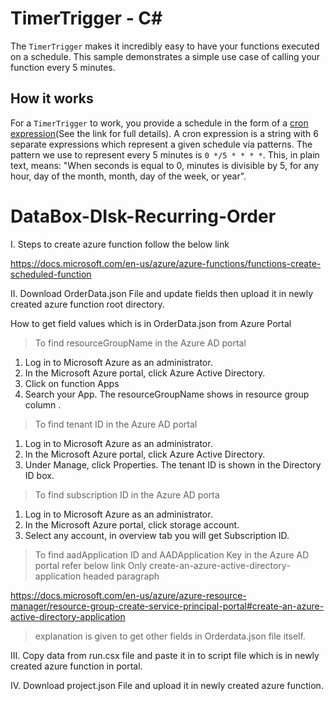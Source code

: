 # TimerTrigger - C<span>#</span>

The `TimerTrigger` makes it incredibly easy to have your functions executed on a schedule. This sample demonstrates a simple use case of calling your function every 5 minutes.

## How it works

For a `TimerTrigger` to work, you provide a schedule in the form of a [cron expression](https://en.wikipedia.org/wiki/Cron#CRON_expression)(See the link for full details). A cron expression is a string with 6 separate expressions which represent a given schedule via patterns. The pattern we use to represent every 5 minutes is `0 */5 * * * *`. This, in plain text, means: "When seconds is equal to 0, minutes is divisible by 5, for any hour, day of the month, month, day of the week, or year".

# DataBox-DIsk-Recurring-Order

 I. Steps to create azure function follow the below link
 
https://docs.microsoft.com/en-us/azure/azure-functions/functions-create-scheduled-function

II. Download OrderData.json File and update fields then upload it in newly created azure function root directory.

How to get field values which is in OrderData.json from Azure Portal

> To find resourceGroupName in the Azure AD portal
1.	Log in to Microsoft Azure as an administrator.
2.	In the Microsoft Azure portal, click Azure Active Directory.
3.	Click on function Apps
4.	Search your App. The resourceGroupName  shows in resource group column .

> To find tenant ID in the Azure AD portal

1.	Log in to Microsoft Azure as an administrator.
2.	In the Microsoft Azure portal, click Azure Active Directory.
3.	Under Manage, click Properties. The tenant ID is shown in the Directory ID box.

> To find subscription ID in the Azure AD porta

1. 	Log in to Microsoft Azure as an administrator.
2.	In the Microsoft Azure portal, click storage account.
3.	Select any account, in overview tab you will get Subscription ID.

>  To find aadApplication ID and AADApplication Key in the Azure AD portal refer below link 
	Only create-an-azure-active-directory-application headed paragraph

https://docs.microsoft.com/en-us/azure/azure-resource-manager/resource-group-create-service-principal-portal#create-an-azure-active-directory-application

>  explanation is given to get other fields in Orderdata.json file itself.

III.  Copy data from run.csx file and paste it in to script file which is in newly created azure function in portal.

IV.   Download project.json File and upload it in newly created azure function.
    

